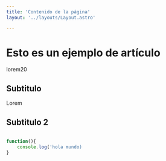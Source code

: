 ```yaml
---
title: 'Contenido de la página'
layout: '../layouts/Layout.astro'

---
```


# Esto es un ejemplo de artículo

lorem20

## Subtitulo

Lorem

## Subtitulo 2

``` javascript

function(){
    console.log('hola mundo)
}
```
